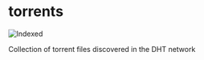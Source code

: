 torrents 
========
![Indexed](https://img.shields.io/badge/indexed-35622-blue)

Collection of torrent files discovered in the DHT network

